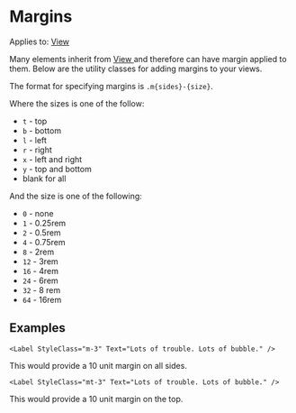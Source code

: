 # Margins

Applies to: [View](https://docs.microsoft.com/en-us/dotnet/api/xamarin.forms.view?view=xamarin-forms)

Many elements inherit from [View ](https://docs.microsoft.com/en-us/dotnet/api/xamarin.forms.view?view=xamarin-forms)and therefore can have margin applied to them. Below are the utility classes for adding margins to your views.

The format for specifying margins is `.m{sides}-{size}`.

Where the sizes is one of the follow:

* `t` - top
* `b` - bottom
* `l` - left
* `r` - right
* `x` - left and right
* `y` - top and bottom
* blank for all

And the size is one of the following:

* `0`   - none
* `1`   - 0.25rem
* `2`   - 0.5rem
* `4`   - 0.75rem
* `8`   - 2rem
* `12` - 3rem
* `16` - 4rem
* `24` - 6rem
* `32` - 8 rem
* `64` - 16rem

## Examples

```text
<Label StyleClass="m-3" Text="Lots of trouble. Lots of bubble." />
```

This would provide a 10 unit margin on all sides.

```text
<Label StyleClass="mt-3" Text="Lots of trouble. Lots of bubble." />
```

This would provide a 10 unit margin on the top.


